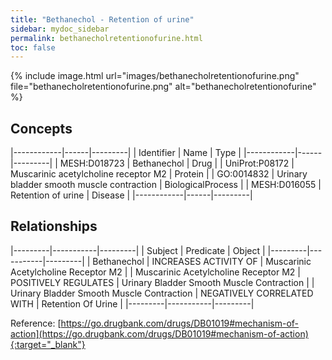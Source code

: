 ```yaml
---
title: "Bethanechol - Retention of urine"
sidebar: mydoc_sidebar
permalink: bethanecholretentionofurine.html
toc: false 
---
```


{% include image.html url="images/bethanecholretentionofurine.png" file="bethanecholretentionofurine.png" alt="bethanecholretentionofurine" %}

## Concepts

|------------|------|---------|
| Identifier | Name | Type    |
|------------|------|---------|
| MESH:D018723 | Bethanechol | Drug |
| UniProt:P08172 | Muscarinic acetylcholine receptor M2 | Protein |
| GO:0014832 | Urinary bladder smooth muscle contraction | BiologicalProcess |
| MESH:D016055 | Retention of urine | Disease |
|------------|------|---------|

## Relationships

|---------|-----------|---------|
| Subject | Predicate | Object  |
|---------|-----------|---------|
| Bethanechol | INCREASES ACTIVITY OF | Muscarinic Acetylcholine Receptor M2 |
| Muscarinic Acetylcholine Receptor M2 | POSITIVELY REGULATES | Urinary Bladder Smooth Muscle Contraction |
| Urinary Bladder Smooth Muscle Contraction | NEGATIVELY CORRELATED WITH | Retention Of Urine |
|---------|-----------|---------|

Reference: [https://go.drugbank.com/drugs/DB01019#mechanism-of-action](https://go.drugbank.com/drugs/DB01019#mechanism-of-action){:target="_blank"}